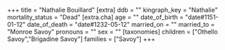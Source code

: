 +++
title = "Nathalie Bouillard"
[extra]
ddb = ""
kingraph_key = "Nathalie"
mortality_status = "Dead"
[extra.cha]
age = ""
date_of_birth = "date#1151-01-12"
date_of_death = "date#1232-05-12"
married_on = ""
married_to = "Monroe Savoy"
pronouns = ""
sex = ""
[taxonomies]
children = ["Othello Savoy","Brigadine Savoy"]
families = ["Savoy"]
+++

